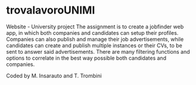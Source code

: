 # trovalavoroUNIMI
Website - University project
The assignment is to create a jobfinder web app, in which both companies and candidates can setup their profiles.
Companies can also publish and manage their job advertisements, while candidates can create and publish multiple instances or their CVs, to be sent to answer said advertisements.
There are many filtering functions and options to correlate in the best way possible both candidates and companies.

Coded by M. Insarauto and T. Trombini
